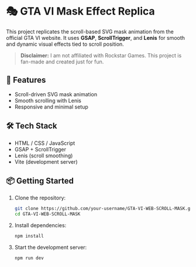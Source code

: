 # 🎭 GTA VI Mask Effect Replica

This project replicates the scroll-based SVG mask animation from the official GTA VI website. It uses **GSAP**, **ScrollTrigger**, and **Lenis** for smooth and dynamic visual effects tied to scroll position.

> **Disclaimer:** I am not affiliated with Rockstar Games. This project is fan-made and created just for fun.

## 🚀 Features
- Scroll-driven SVG mask animation
- Smooth scrolling with Lenis
- Responsive and minimal setup

## 🛠 Tech Stack
- HTML / CSS / JavaScript
- GSAP + ScrollTrigger
- Lenis (scroll smoothing)
- Vite (development server)

## 📦 Getting Started

1. Clone the repository:
   ```bash
   git clone https://github.com/your-username/GTA-VI-WEB-SCROLL-MASK.git
   cd GTA-VI-WEB-SCROLL-MASK
   ```

2. Install dependencies:
   ```bash
   npm install
   ```

3. Start the development server:
   ```bash
   npm run dev
   ```
